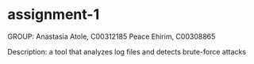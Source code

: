 # assignment-1
GROUP: 
Anastasia Atole, C00312185
Peace Ehirim, C00308865

Description: a tool that analyzes log files and detects brute-force attacks